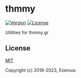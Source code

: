 # thmmy

[![Version](https://img.shields.io/npm/v/thmmy.svg)](https://www.npmjs.com/package/thmmy)
[![License](https://img.shields.io/npm/l/thmmy.svg)](https://www.npmjs.com/package/thmmy)

Utilities for thmmy.gr

## License

[MIT](http://opensource.org/licenses/MIT)

Copyright (c) 2018-2023, Ezerous
